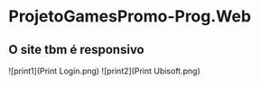# ProjetoGamesPromo-Prog.Web

## O site tbm é responsivo
![print1](Print Login.png)
![print2](Print Ubisoft.png)